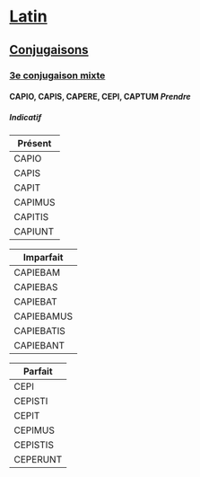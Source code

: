 # [Latin](../../../)
## [Conjugaisons](../../)
### [3e conjugaison mixte](../)
#### CAPIO, CAPIS, CAPERE, CEPI, CAPTUM *Prendre*
##### Indicatif

| Présent  |
| -------- |
| CAPIO    |
| CAPIS    |
| CAPIT    |
| CAPIMUS  |
| CAPITIS  |
| CAPIUNT  |

| Imparfait  |
| ---------- |
| CAPIEBAM   |
| CAPIEBAS   |
| CAPIEBAT   |
| CAPIEBAMUS |
| CAPIEBATIS |
| CAPIEBANT  |

| Parfait   |
| --------- |
| CEPI      |
| CEPISTI   |
| CEPIT     |
| CEPIMUS   |
| CEPISTIS  |
| CEPERUNT  |